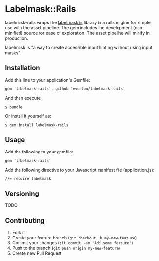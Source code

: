 # Labelmask::Rails

labelmask-rails wraps the [labelmask.js](https://github.com/bradfrost/labelmask) library in a rails engine for simple use with the asset pipeline. The gem includes the development (non-minified) source for ease of exploration. The asset pipeline will minify in production.

labelmask is "a way to create accessible input hinting without using input masks".

## Installation

Add this line to your application's Gemfile:

    gem 'labelmask-rails', github 'everton/labelmask-rails'

And then execute:

    $ bundle

Or install it yourself as:

    $ gem install labelmask-rails

## Usage

Add the following to your gemfile:

    gem 'labelmask-rails'

Add the following directive to your Javascript manifest file (application.js):

    //= require labelmask


## Versioning

TODO

## Contributing

1. Fork it
2. Create your feature branch (`git checkout -b my-new-feature`)
3. Commit your changes (`git commit -am 'Add some feature'`)
4. Push to the branch (`git push origin my-new-feature`)
5. Create new Pull Request
